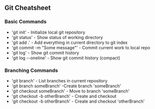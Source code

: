 ## Git Cheatsheet

### Basic Commands
* 'git init' - Initialize local git repository
* 'git status' - Show status of working directory
* 'git add .' - Add everything in current directory to git index
* 'git commit -m "Some message"' - Commit current work to local repo
* 'git log' - Show git commit history
* 'git log --oneline' - Show git commit history (compact)

### Branching Commands
* 'git branch' - List branches in current repository
* 'git branch someBranch' -Create branch 'someBranch'
* 'git checkout someBranch' - Move to branch 'someBranch'
* 'git checkout -b otherBranch' - Create and checkout
* 'git checkout -b otherBranch' - Create and checkout 'otherBranch'
